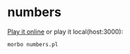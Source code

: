 numbers
=======

[Play it online][online] or play it local(host:3000):

    morbo numbers.pl

[online]: http://www.netzverwaltung.info/numbers.pl/
